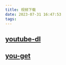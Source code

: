 ```yaml
---
title: 视频下载
date: 2023-07-31 16:47:53
tags:
---
```


## [youtube-dl](https://github.com/ytdl-org/youtube-dl)

## [you-get](https://github.com/soimort/you-get)
